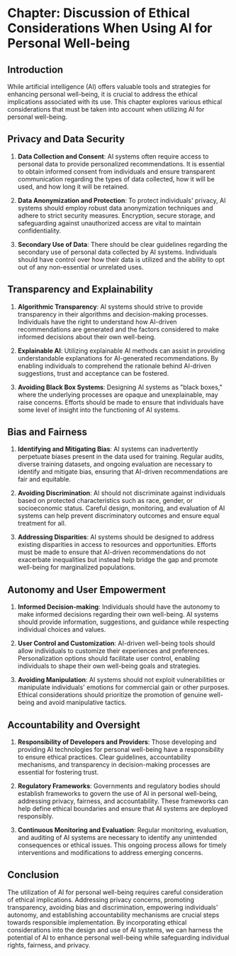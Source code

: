 Chapter: Discussion of Ethical Considerations When Using AI for Personal Well-being
===================================================================================

Introduction
------------

While artificial intelligence (AI) offers valuable tools and strategies for enhancing personal well-being, it is crucial to address the ethical implications associated with its use. This chapter explores various ethical considerations that must be taken into account when utilizing AI for personal well-being.

Privacy and Data Security
-------------------------

1. **Data Collection and Consent**: AI systems often require access to personal data to provide personalized recommendations. It is essential to obtain informed consent from individuals and ensure transparent communication regarding the types of data collected, how it will be used, and how long it will be retained.

2. **Data Anonymization and Protection**: To protect individuals' privacy, AI systems should employ robust data anonymization techniques and adhere to strict security measures. Encryption, secure storage, and safeguarding against unauthorized access are vital to maintain confidentiality.

3. **Secondary Use of Data**: There should be clear guidelines regarding the secondary use of personal data collected by AI systems. Individuals should have control over how their data is utilized and the ability to opt out of any non-essential or unrelated uses.

Transparency and Explainability
-------------------------------

1. **Algorithmic Transparency**: AI systems should strive to provide transparency in their algorithms and decision-making processes. Individuals have the right to understand how AI-driven recommendations are generated and the factors considered to make informed decisions about their own well-being.

2. **Explainable AI**: Utilizing explainable AI methods can assist in providing understandable explanations for AI-generated recommendations. By enabling individuals to comprehend the rationale behind AI-driven suggestions, trust and acceptance can be fostered.

3. **Avoiding Black Box Systems**: Designing AI systems as "black boxes," where the underlying processes are opaque and unexplainable, may raise concerns. Efforts should be made to ensure that individuals have some level of insight into the functioning of AI systems.

Bias and Fairness
-----------------

1. **Identifying and Mitigating Bias**: AI systems can inadvertently perpetuate biases present in the data used for training. Regular audits, diverse training datasets, and ongoing evaluation are necessary to identify and mitigate bias, ensuring that AI-driven recommendations are fair and equitable.

2. **Avoiding Discrimination**: AI should not discriminate against individuals based on protected characteristics such as race, gender, or socioeconomic status. Careful design, monitoring, and evaluation of AI systems can help prevent discriminatory outcomes and ensure equal treatment for all.

3. **Addressing Disparities**: AI systems should be designed to address existing disparities in access to resources and opportunities. Efforts must be made to ensure that AI-driven recommendations do not exacerbate inequalities but instead help bridge the gap and promote well-being for marginalized populations.

Autonomy and User Empowerment
-----------------------------

1. **Informed Decision-making**: Individuals should have the autonomy to make informed decisions regarding their own well-being. AI systems should provide information, suggestions, and guidance while respecting individual choices and values.

2. **User Control and Customization**: AI-driven well-being tools should allow individuals to customize their experiences and preferences. Personalization options should facilitate user control, enabling individuals to shape their own well-being goals and strategies.

3. **Avoiding Manipulation**: AI systems should not exploit vulnerabilities or manipulate individuals' emotions for commercial gain or other purposes. Ethical considerations should prioritize the promotion of genuine well-being and avoid manipulative tactics.

Accountability and Oversight
----------------------------

1. **Responsibility of Developers and Providers**: Those developing and providing AI technologies for personal well-being have a responsibility to ensure ethical practices. Clear guidelines, accountability mechanisms, and transparency in decision-making processes are essential for fostering trust.

2. **Regulatory Frameworks**: Governments and regulatory bodies should establish frameworks to govern the use of AI in personal well-being, addressing privacy, fairness, and accountability. These frameworks can help define ethical boundaries and ensure that AI systems are deployed responsibly.

3. **Continuous Monitoring and Evaluation**: Regular monitoring, evaluation, and auditing of AI systems are necessary to identify any unintended consequences or ethical issues. This ongoing process allows for timely interventions and modifications to address emerging concerns.

Conclusion
----------

The utilization of AI for personal well-being requires careful consideration of ethical implications. Addressing privacy concerns, promoting transparency, avoiding bias and discrimination, empowering individuals' autonomy, and establishing accountability mechanisms are crucial steps towards responsible implementation. By incorporating ethical considerations into the design and use of AI systems, we can harness the potential of AI to enhance personal well-being while safeguarding individual rights, fairness, and privacy.
